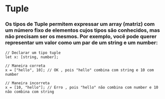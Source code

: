 # Tuple
### Os tipos de Tuple permitem expressar um array (matriz) com um número fixo de elementos cujos tipos são conhecidos, mas não precisam ser os mesmos. Por exemplo, você pode querer representar um valor como um par de um string e um number:
```
// Declarar um tipo tuple
let x: [string, number];

// Maneira correta
x = ["hello", 10]; // OK , pois "hello" combina com string e 10 com number

// Maneira incorreta
x = [10, "hello"]; // Erro , pois "hello" não combina com number e 10 não combina com string
```
